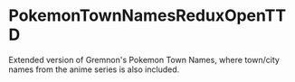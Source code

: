 # PokemonTownNamesReduxOpenTTD
Extended version of Gremnon's Pokemon Town Names, where town/city names from the anime series is also included.
